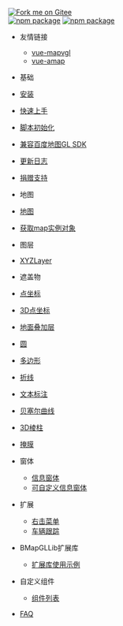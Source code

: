 [![Fork me on Gitee](https://gitee.com/guyangyang/vue-bmap-gl/widgets/widget_3.svg)](https://gitee.com/guyangyang/vue-bmap-gl)<br/>
[![npm package](https://img.shields.io/npm/v/vue-bmap-gl.svg)](https://www.npmjs.org/package/vue-bmap-gl)
[![npm package](https://img.shields.io/static/v1?label=更新日期&message=2022-12-05&color=green)](https://www.npmjs.org/package/vue-bmap-gl)
- 友情链接
  - [vue-mapvgl](https://docs.guyixi.cn/vue-mapvgl/)
  - [vue-amap](https://docs.guyixi.cn/vue-amap/)
- 基础
 - [安装](zh-cn/introduction/install.md)
 - [快速上手](zh-cn/introduction/quick-start.md)
 - [脚本初始化](zh-cn/introduction/init.md)
 - [兼容百度地图GL SDK](zh-cn/introduction/compatible.md)
 - [更新日志](https://gitee.com/guyangyang/vue-bmap-gl/blob/vue2/CHANGELOG.md)
 - [捐赠支持](zh-cn/other/donation.md)
- 地图
 - [地图](zh-cn/base/bmap.md)
 - [获取map实例对象](zh-cn/base/get-bmap-instance.md)

- 图层
 - [XYZLayer](zh-cn/layer/xyz-layer.md)

- 遮盖物
 - [点坐标](zh-cn/coverings/marker.md)
 - [3D点坐标](zh-cn/coverings/marker-3d.md)
 - [地面叠加层](zh-cn/coverings/ground-overlay.md)
 - [圆](zh-cn/coverings/circle.md)
 - [多边形](zh-cn/coverings/polygon.md)
 - [折线](zh-cn/coverings/polyline.md)
 - [文本标注](zh-cn/coverings/label.md)
 - [贝塞尔曲线](zh-cn/coverings/bezier-curve.md)
 - [3D棱柱](zh-cn/coverings/prism.md)
 - [掩膜](zh-cn/coverings/map-mask.md)
- 窗体
  - [信息窗体](zh-cn/windows/info-window.md)
  - [可自定义信息窗体](zh-cn/windows/info-window-custom.md)

- 扩展
  - [右击菜单](zh-cn/services/menu.md)
  - [车辆跟踪](zh-cn/services/track.md)
  
- BMapGLLib扩展库
  - [扩展库使用示例](zh-cn/bmapGLLib/lushu.md)

- 自定义组件
  - [组件列表](zh-cn/custom/list.md)

- [FAQ](zh-cn/faq.md)
